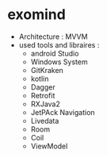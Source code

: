 # exomind

- Architecture : MVVM
- used tools and libraires : 
   * android Studio
   * Windows System 
   * GitKraken 
   * kotlin 
   * Dagger 
   * Retrofit 
   * RXJava2
   * JetPAck Navigation
   * Livedata 
   * Room 
   * Coil
   * ViewModel
